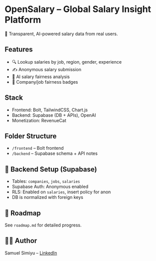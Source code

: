 # OpenSalary – Global Salary Insight Platform

🚀 Transparent, AI-powered salary data from real users.

## Features
- 🔍 Lookup salaries by job, region, gender, experience
- ✍️ Anonymous salary submission
- 🤖 AI salary fairness analysis
- 🏅 Company/job fairness badges

## Stack
- Frontend: Bolt, TailwindCSS, Chart.js
- Backend: Supabase (DB + APIs), OpenAI
- Monetization: RevenueCat

## Folder Structure
- `/frontend` – Bolt frontend
- `/backend` – Supabase schema + API notes

## 🔧 Backend Setup (Supabase)

- Tables: `companies`, `jobs`, `salaries`
- Supabase Auth: Anonymous enabled
- RLS: Enabled on `salaries`, insert policy for anon
- DB is normalized with foreign keys


## 🚧 Roadmap
See `roadmap.md` for detailed progress.

## 🧑‍💻 Author
Samuel Simiyu – [LinkedIn](https://www.linkedin.com/in/samuel-simiyu-63270a236)

